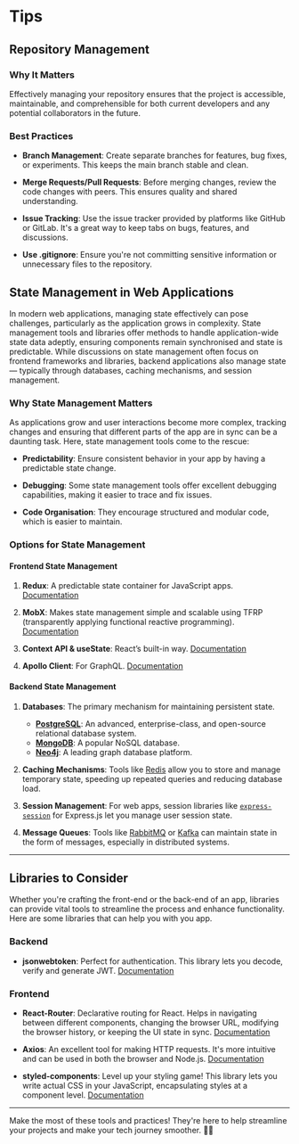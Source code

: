 # Tips

## Repository Management

### Why It Matters

Effectively managing your repository ensures that the project is accessible, maintainable, and comprehensible for both current developers and any potential collaborators in the future.

### Best Practices

- **Branch Management**: Create separate branches for features, bug fixes, or experiments. This keeps the main branch stable and clean.

- **Merge Requests/Pull Requests**: Before merging changes, review the code changes with peers. This ensures quality and shared understanding.

- **Issue Tracking**: Use the issue tracker provided by platforms like GitHub or GitLab. It's a great way to keep tabs on bugs, features, and discussions.

- **Use .gitignore**: Ensure you're not committing sensitive information or unnecessary files to the repository.

## State Management in Web Applications

In modern web applications, managing state effectively can pose challenges, particularly as the application grows in complexity. State management tools and libraries offer methods to handle application-wide state data adeptly, ensuring components remain synchronised and state is predictable. While discussions on state management often focus on frontend frameworks and libraries, backend applications also manage state — typically through databases, caching mechanisms, and session management.

### Why State Management Matters

As applications grow and user interactions become more complex, tracking changes and ensuring that different parts of the app are in sync can be a daunting task. Here, state management tools come to the rescue:

- **Predictability**: Ensure consistent behavior in your app by having a predictable state change.

- **Debugging**: Some state management tools offer excellent debugging capabilities, making it easier to trace and fix issues.

- **Code Organisation**: They encourage structured and modular code, which is easier to maintain.

### Options for State Management

#### Frontend State Management

1. **Redux**: A predictable state container for JavaScript apps. [Documentation](https://redux.js.org/)

1. **MobX**: Makes state management simple and scalable using TFRP (transparently applying functional reactive programming). [Documentation](https://mobx.js.org/README.html)

1. **Context API & useState**: React’s built-in way. [Documentation](https://reactjs.org/docs/context.html)

1. **Apollo Client**: For GraphQL. [Documentation](https://www.apollographql.com/docs/react/)

#### Backend State Management

1. **Databases**: The primary mechanism for maintaining persistent state.

   - [**PostgreSQL**](https://www.postgresql.org/): An advanced, enterprise-class, and open-source relational database system.
   - [**MongoDB**](https://www.mongodb.com/): A popular NoSQL database.
   - [**Neo4j**](https://neo4j.com/): A leading graph database platform.

1. **Caching Mechanisms**: Tools like [Redis](https://redis.io/) allow you to store and manage temporary state, speeding up repeated queries and reducing database load.

1. **Session Management**: For web apps, session libraries like [`express-session`](https://www.npmjs.com/package/express-session) for Express.js let you manage user session state.

1. **Message Queues**: Tools like [RabbitMQ](https://www.rabbitmq.com/) or [Kafka](https://kafka.apache.org/) can maintain state in the form of messages, especially in distributed systems.

---

## Libraries to Consider

Whether you're crafting the front-end or the back-end of an app, libraries can provide vital tools to streamline the process and enhance functionality. Here are some libraries that can help you with you app.

### Backend

- **jsonwebtoken**: Perfect for authentication. This library lets you decode, verify and generate JWT. [Documentation](https://www.npmjs.com/package/jsonwebtoken)

### Frontend

- **React-Router**: Declarative routing for React. Helps in navigating between different components, changing the browser URL, modifying the browser history, or keeping the UI state in sync. [Documentation](https://reactrouter.com/)

- **Axios**: An excellent tool for making HTTP requests. It's more intuitive and can be used in both the browser and Node.js. [Documentation](https://axios-http.com/docs/intro)

- **styled-components**: Level up your styling game! This library lets you write actual CSS in your JavaScript, encapsulating styles at a component level. [Documentation](https://styled-components.com/docs)

---

Make the most of these tools and practices! They're here to help streamline your projects and make your tech journey smoother. 🚀😎
